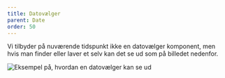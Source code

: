 ```yaml
---
title: Datovælger
parent: Date
order: 50
---
```


Vi tilbyder på nuværende tidspunkt ikke en datovælger komponent, men hvis man finder eller laver et selv kan det se ud som på billedet nedenfor.
<div><img src="{{ site.baseurl }}/assets/img/components/datepicker.png" class="outer-border-box" alt="Eksempel på, hvordan en datovælger kan se ud" /></div>
